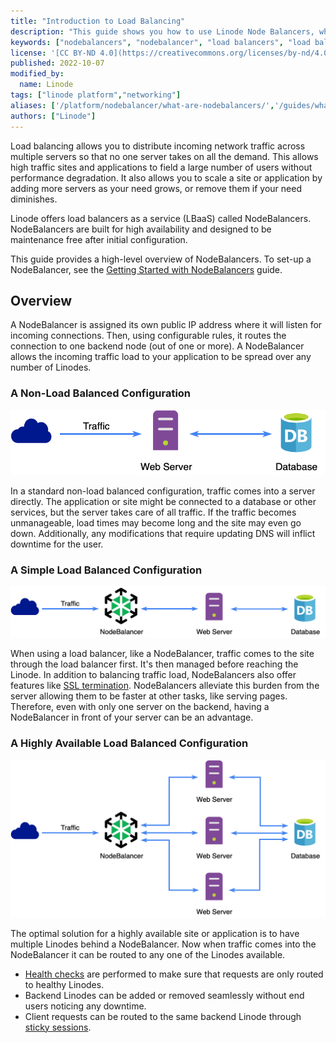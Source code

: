 ```yaml
---
title: "Introduction to Load Balancing"
description: "This guide shows you how to use Linode Node Balancers, which are services built for high availability and designed to be maintenance free once deployed."
keywords: ["nodebalancers", "nodebalancer", "load balancers", "load balancer", "load balancing", "high availability", "ha"]
license: '[CC BY-ND 4.0](https://creativecommons.org/licenses/by-nd/4.0)'
published: 2022-10-07
modified_by:
  name: Linode
tags: ["linode platform","networking"]
aliases: ['/platform/nodebalancer/what-are-nodebalancers/','/guides/what-are-nodebalancers/']
authors: ["Linode"]
---
```


Load balancing allows you to distribute incoming network traffic across multiple servers so that no one server takes on all the demand. This allows high traffic sites and applications to field a large number of users without performance degradation. It also allows you to scale a site or application by adding more servers as your need grows, or remove them if your need diminishes.

Linode offers load balancers as a service (LBaaS) called NodeBalancers. NodeBalancers are built for high availability and designed to be maintenance free after initial configuration.

This guide provides a high-level overview of NodeBalancers. To set-up a NodeBalancer, see the [Getting Started with NodeBalancers](/docs/products/networking/nodebalancers/get-started/) guide.

## Overview

A NodeBalancer is assigned its own public IP address where it will listen for incoming connections. Then, using configurable rules, it routes the connection to one backend node (out of one or more). A NodeBalancer allows the incoming traffic load to your application to be spread over any number of Linodes.

### A Non-Load Balanced Configuration

![Basic Web Server Flow Without Load Balancing](basicWebServerFlow.png)

In a standard non-load balanced configuration, traffic comes into a server directly. The application or site might be connected to a database or other services, but the server takes care of all traffic. If the traffic becomes unmanageable, load times may become long and the site may even go down. Additionally, any modifications that require updating DNS will inflict downtime for the user.

### A Simple Load Balanced Configuration

![Single Web Server Flow With NodeBalancer](singleWebServerNodeBalancer.png)

When using a load balancer, like a NodeBalancer, traffic comes to the site through the load balancer first. It's then managed before reaching the Linode. In addition to balancing traffic load, NodeBalancers also offer features like [SSL termination](https://en.wikipedia.org/wiki/TLS_termination_proxy). NodeBalancers alleviate this burden from the server allowing them to be faster at other tasks, like serving pages. Therefore, even with only one server on the backend, having a NodeBalancer in front of your server can be an advantage.

### A Highly Available Load Balanced Configuration

![Highly Available Sever Flow with NodeBalancer](scaledWebServersNodeBalancer.png)

The optimal solution for a highly available site or application is to have multiple Linodes behind a NodeBalancer. Now when traffic comes into the NodeBalancer it can be routed to any one of the Linodes available.

- [Health checks](/docs/products/networking/nodebalancers/guides/configure/#health-checks) are performed to make sure that requests are only routed to healthy Linodes.
- Backend Linodes can be added or removed seamlessly without end users noticing any downtime.
- Client requests can be routed to the same backend Linode through [sticky sessions](/docs/products/networking/nodebalancers/guides/configure/#session-stickiness).